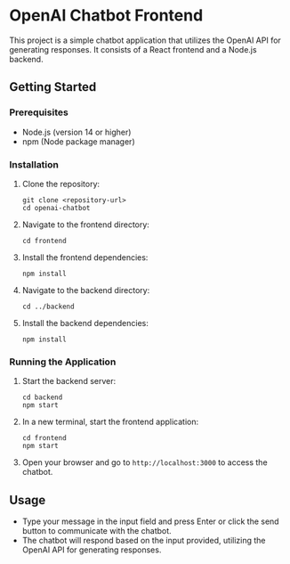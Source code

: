 # OpenAI Chatbot Frontend

This project is a simple chatbot application that utilizes the OpenAI API for generating responses. It consists of a React frontend and a Node.js backend.

## Getting Started

### Prerequisites

- Node.js (version 14 or higher)
- npm (Node package manager)

### Installation

1. Clone the repository:
   ```
   git clone <repository-url>
   cd openai-chatbot
   ```

2. Navigate to the frontend directory:
   ```
   cd frontend
   ```

3. Install the frontend dependencies:
   ```
   npm install
   ```

4. Navigate to the backend directory:
   ```
   cd ../backend
   ```

5. Install the backend dependencies:
   ```
   npm install
   ```

### Running the Application

1. Start the backend server:
   ```
   cd backend
   npm start
   ```

2. In a new terminal, start the frontend application:
   ```
   cd frontend
   npm start
   ```

3. Open your browser and go to `http://localhost:3000` to access the chatbot.

## Usage

- Type your message in the input field and press Enter or click the send button to communicate with the chatbot.
- The chatbot will respond based on the input provided, utilizing the OpenAI API for generating responses.

